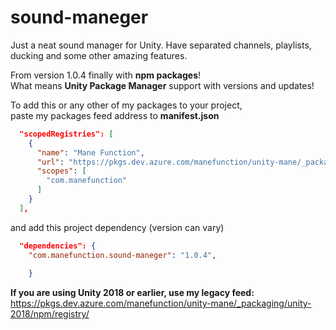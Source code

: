 # sound-maneger
Just a neat sound manager for Unity. Have separated channels, playlists, ducking and some other amazing features.

From version 1.0.4 finally with **npm packages**!  
What means **Unity Package Manager** support with versions and updates!

To add this or any other of my packages to your project,  
paste my packages feed address to **manifest.json**
```json
  "scopedRegistries": [
    {
      "name": "Mane Function",
      "url": "https://pkgs.dev.azure.com/manefunction/unity-mane/_packaging/unity/npm/registry/",
      "scopes": [
        "com.manefunction"
      ]
    }
  ],
```
and add this project dependency (version can vary)
```json
  "dependencies": {
    "com.manefunction.sound-maneger": "1.0.4", 
    
    }
```
**If you are using Unity 2018 or earlier, use my legacy feed:**  
https://pkgs.dev.azure.com/manefunction/unity-mane/_packaging/unity-2018/npm/registry/
